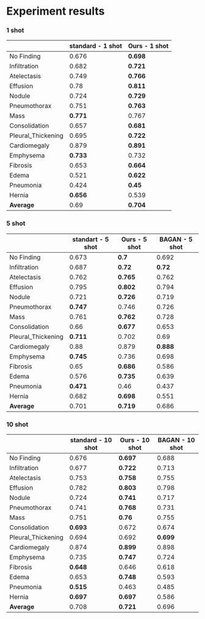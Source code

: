 

# Experiment results

### 1 shot
|  | standard - 1 shot | Ours - 1 shot |
|--|--|--|
| No Finding | 0.676 | **0.698** |
| Infiltration | 0.682 | **0.721** |
| Atelectasis | 0.749 | **0.766** |
| Effusion | 0.78 | **0.811** |
| Nodule | 0.724 | **0.729** |
| Pneumothorax | 0.751 | **0.763** |
| Mass | **0.771** | 0.767 |
| Consolidation | 0.657 | **0.681** |
| Pleural_Thickening | 0.695 | **0.722** |
| Cardiomegaly | 0.879 | **0.891** |
| Emphysema | **0.733** | 0.732 |
| Fibrosis | 0.653 | **0.664** |
| Edema | 0.521 | **0.622** |
| Pneumonia | 0.424 | **0.45** |
| Hernia | **0.656** | 0.539 |
| **Average** | 0.69 | **0.704** |

### 5 shot
|  | standart - 5 shot | Ours - 5 shot | BAGAN - 5 shot |
|--|--|--|--|
| No Finding | 0.673 | **0.7** | 0.692 |
| Infiltration | 0.687 | **0.72** | **0.72** |
| Atelectasis | 0.762 | **0.765** | 0.762 |
| Effusion | 0.795 | **0.802** | 0.794 |
| Nodule | 0.721 | **0.726** | 0.719 |
| Pneumothorax | **0.747** | 0.746 | 0.726 |
| Mass | 0.761 | **0.762** | 0.728 |
| Consolidation | 0.66 | **0.677** | 0.653 |
| Pleural_Thickening | **0.711** | 0.702 | 0.69 |
| Cardiomegaly | 0.88 | 0.879 | **0.888** |
| Emphysema | **0.745** | 0.736 | 0.698 |
| Fibrosis | 0.65 | **0.686** | 0.586 |
| Edema | 0.576 | **0.735** | 0.639 |
| Pneumonia | **0.471** | 0.46 | 0.437 |
| Hernia | 0.682 | **0.698** | 0.551 |
| **Average** | 0.701 | **0.719** | 0.686 |

### 10 shot
|  | standard - 10 shot | Ours - 10 shot | BAGAN - 10 shot |
|--|--|--|--|
| No Finding | 0.676 | **0.697** | 0.688 |
| Infiltration | 0.677 | **0.722** | 0.713 |
| Atelectasis | 0.753 | **0.758** | 0.755 |
| Effusion | 0.782 | **0.803** | 0.798 |
| Nodule | 0.724 | **0.741** | 0.717 |
| Pneumothorax | 0.741 | **0.768** | 0.731 |
| Mass | 0.751 | **0.76** | 0.755 |
| Consolidation | **0.693** | 0.672 | 0.674 |
| Pleural_Thickening | 0.694 | 0.692 | **0.699** |
| Cardiomegaly | 0.874 | **0.899** | 0.898 |
| Emphysema | 0.735 | **0.747** | 0.724 |
| Fibrosis | **0.648** | 0.646 | 0.618 |
| Edema | 0.653 | **0.748** | 0.593 |
| Pneumonia | **0.515** | 0.463 | 0.485 |
| Hernia | **0.697** | **0.697** | 0.586 |
| **Average** | 0.708 | **0.721** | 0.696 |
